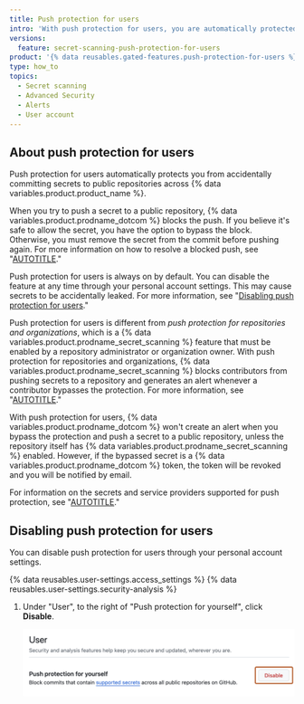 ```yaml
---
title: Push protection for users
intro: 'With push protection for users, you are automatically protected on all pushes to public repositories across {% data variables.product.product_name %}.'
versions:
  feature: secret-scanning-push-protection-for-users
product: '{% data reusables.gated-features.push-protection-for-users %}'
type: how_to
topics:
  - Secret scanning
  - Advanced Security
  - Alerts
  - User account
---
```


## About push protection for users

Push protection for users automatically protects you from accidentally committing secrets to public repositories across {% data variables.product.product_name %}.

When you try to push a secret to a public repository, {% data variables.product.prodname_dotcom %} blocks the push. If you believe it's safe to allow the secret, you have the option to bypass the block. Otherwise, you must remove the secret from the commit before pushing again. For more information on how to resolve a blocked push, see "[AUTOTITLE](/code-security/secret-scanning/pushing-a-branch-blocked-by-push-protection)."

Push protection for users is always on by default. You can disable the feature at any time through your personal account settings. This may cause secrets to be accidentally leaked. For more information, see "[Disabling push protection for users](#disabling-push-protection-for-users)."

Push protection for users is different from _push protection for repositories and organizations_, which is a {% data variables.product.prodname_secret_scanning %} feature that must be enabled by a repository administrator or organization owner. With push protection for repositories and organizations, {% data variables.product.prodname_secret_scanning %} blocks contributors from pushing secrets to a repository and generates an alert whenever a contributor bypasses the protection. For more information, see "[AUTOTITLE](/code-security/secret-scanning/push-protection-for-repositories-and-organizations)."

With push protection for users, {% data variables.product.prodname_dotcom %} won't create an alert when you bypass the protection and push a secret to a public repository, unless the repository itself has {% data variables.product.prodname_secret_scanning %} enabled. However, if the bypassed secret is a {% data variables.product.prodname_dotcom %} token, the token will be revoked and you will be notified by email.

For information on the secrets and service providers supported for push protection, see "[AUTOTITLE](/code-security/secret-scanning/secret-scanning-patterns#supported-secrets)."

## Disabling push protection for users

You can disable push protection for users through your personal account settings.

{% data reusables.user-settings.access_settings %}
{% data reusables.user-settings.security-analysis %}
1. Under "User", to the right of "Push protection for yourself", click **Disable**.

   ![Screenshot of the "User" section of the "Code security and analysis" settings page. A button labeled "Disable" is outlined in dark orange.](/assets/images/help/security/push-protection-for-yourself.png)
